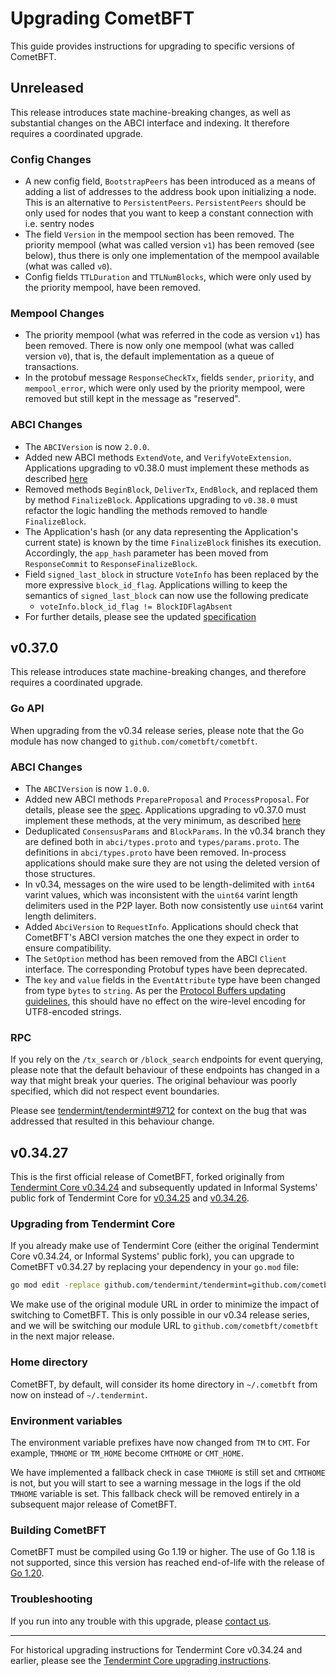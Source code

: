 # Upgrading CometBFT

This guide provides instructions for upgrading to specific versions of CometBFT.

## Unreleased

This release introduces state machine-breaking changes, as well as substantial changes
on the ABCI interface and indexing. It therefore requires a
coordinated upgrade.

### Config Changes

* A new config field, `BootstrapPeers` has been introduced as a means of adding
  a list of addresses to the address book upon initializing a node. This is an
  alternative to `PersistentPeers`. `PersistentPeers` should be only used for
  nodes that you want to keep a constant connection with i.e. sentry nodes
* The field `Version` in the mempool section has been removed. The priority
  mempool (what was called version `v1`) has been removed (see below), thus
  there is only one implementation of the mempool available (what was called
  `v0`).
* Config fields `TTLDuration` and `TTLNumBlocks`, which were only used by the
  priority mempool, have been removed.

### Mempool Changes

* The priority mempool (what was referred in the code as version `v1`) has been
  removed. There is now only one mempool (what was called version `v0`), that
  is, the default implementation as a queue of transactions.
* In the protobuf message `ResponseCheckTx`, fields `sender`, `priority`, and
  `mempool_error`, which were only used by the priority mempool, were removed
  but still kept in the message as "reserved".

### ABCI Changes

* The `ABCIVersion` is now `2.0.0`.
* Added new ABCI methods `ExtendVote`, and `VerifyVoteExtension`.
  Applications upgrading to v0.38.0 must implement these methods as described
  [here](./spec/abci/abci%2B%2B_comet_expected_behavior.md#adapting-existing-applications-that-use-abci)
* Removed methods `BeginBlock`, `DeliverTx`, `EndBlock`, and replaced them by
  method `FinalizeBlock`. Applications upgrading to `v0.38.0` must refactor
  the logic handling the methods removed to handle `FinalizeBlock`.
* The Application's hash (or any data representing the Application's current state)
  is known by the time `FinalizeBlock` finishes its execution.
  Accordingly, the `app_hash` parameter has been moved from `ResponseCommit`
  to `ResponseFinalizeBlock`.
* Field `signed_last_block` in structure `VoteInfo` has been replaced by the
  more expressive `block_id_flag`. Applications willing to keep the semantics
  of `signed_last_block` can now use the following predicate
    * `voteInfo.block_id_flag != BlockIDFlagAbsent`
* For further details, please see the updated [specification](spec/abci/README.md)

## v0.37.0

This release introduces state machine-breaking changes, and therefore requires a
coordinated upgrade.

### Go API

When upgrading from the v0.34 release series, please note that the Go module has
now changed to `github.com/cometbft/cometbft`.

### ABCI Changes

* The `ABCIVersion` is now `1.0.0`.
* Added new ABCI methods `PrepareProposal` and `ProcessProposal`. For details,
  please see the [spec](spec/abci/README.md). Applications upgrading to
  v0.37.0 must implement these methods, at the very minimum, as described
  [here](./spec/abci/abci++_app_requirements.md)
* Deduplicated `ConsensusParams` and `BlockParams`.
  In the v0.34 branch they are defined both in `abci/types.proto` and `types/params.proto`.
  The definitions in `abci/types.proto` have been removed.
  In-process applications should make sure they are not using the deleted
  version of those structures.
* In v0.34, messages on the wire used to be length-delimited with `int64` varint
  values, which was inconsistent with the `uint64` varint length delimiters used
  in the P2P layer. Both now consistently use `uint64` varint length delimiters.
* Added `AbciVersion` to `RequestInfo`.
  Applications should check that CometBFT's ABCI version matches the one they expect
  in order to ensure compatibility.
* The `SetOption` method has been removed from the ABCI `Client` interface.
  The corresponding Protobuf types have been deprecated.
* The `key` and `value` fields in the `EventAttribute` type have been changed
  from type `bytes` to `string`. As per the [Protocol Buffers updating
  guidelines](https://developers.google.com/protocol-buffers/docs/proto3#updating),
  this should have no effect on the wire-level encoding for UTF8-encoded
  strings.

### RPC

If you rely on the `/tx_search` or `/block_search` endpoints for event querying,
please note that the default behaviour of these endpoints has changed in a way
that might break your queries. The original behaviour was poorly specified,
which did not respect event boundaries.

Please see
[tendermint/tendermint\#9712](https://github.com/tendermint/tendermint/issues/9712)
for context on the bug that was addressed that resulted in this behaviour
change.

## v0.34.27

This is the first official release of CometBFT, forked originally from
[Tendermint Core v0.34.24][v03424] and subsequently updated in Informal Systems'
public fork of Tendermint Core for [v0.34.25][v03425] and [v0.34.26][v03426].

### Upgrading from Tendermint Core

If you already make use of Tendermint Core (either the original Tendermint Core
v0.34.24, or Informal Systems' public fork), you can upgrade to CometBFT
v0.34.27 by replacing your dependency in your `go.mod` file:

```bash
go mod edit -replace github.com/tendermint/tendermint=github.com/cometbft/cometbft@v0.34.27
```

We make use of the original module URL in order to minimize the impact of
switching to CometBFT. This is only possible in our v0.34 release series, and we
will be switching our module URL to `github.com/cometbft/cometbft` in the next
major release.

### Home directory

CometBFT, by default, will consider its home directory in `~/.cometbft` from now
on instead of `~/.tendermint`.

### Environment variables

The environment variable prefixes have now changed from `TM` to `CMT`. For
example, `TMHOME` or `TM_HOME` become `CMTHOME` or `CMT_HOME`.

We have implemented a fallback check in case `TMHOME` is still set and `CMTHOME`
is not, but you will start to see a warning message in the logs if the old
`TMHOME` variable is set. This fallback check will be removed entirely in a
subsequent major release of CometBFT.

### Building CometBFT

CometBFT must be compiled using Go 1.19 or higher. The use of Go 1.18 is not
supported, since this version has reached end-of-life with the release of [Go 1.20][go120].

### Troubleshooting

If you run into any trouble with this upgrade, please [contact us][discussions].

---

For historical upgrading instructions for Tendermint Core v0.34.24 and earlier,
please see the [Tendermint Core upgrading instructions][tmupgrade].

[v03424]: https://github.com/tendermint/tendermint/releases/tag/v0.34.24
[v03425]: https://github.com/informalsystems/tendermint/releases/tag/v0.34.25
[v03426]: https://github.com/informalsystems/tendermint/releases/tag/v0.34.26
[discussions]: https://github.com/cometbft/cometbft/discussions
[tmupgrade]: https://github.com/tendermint/tendermint/blob/35581cf54ec436b8c37fabb43fdaa3f48339a170/UPGRADING.md
[go120]: https://go.dev/blog/go1.20
